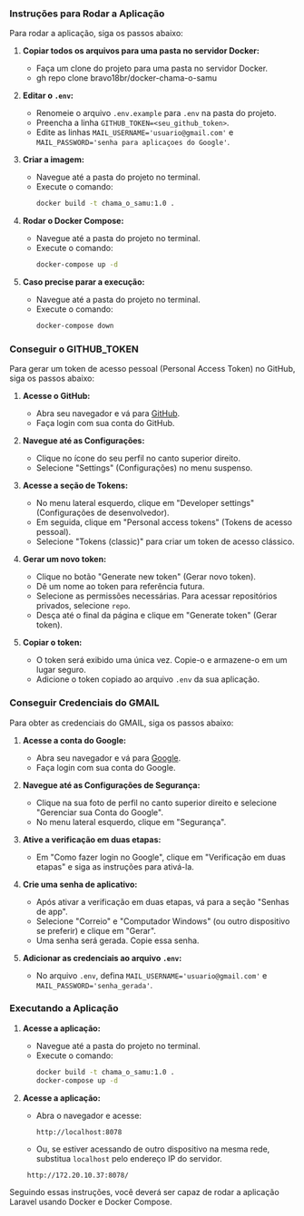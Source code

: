 ### Instruções para Rodar a Aplicação

Para rodar a aplicação, siga os passos abaixo:

1. **Copiar todos os arquivos para uma pasta no servidor Docker:**
   - Faça um clone do projeto para uma pasta no servidor Docker.
   - gh repo clone bravo18br/docker-chama-o-samu

2. **Editar o `.env`:**
   - Renomeie o arquivo `.env.example` para `.env` na pasta do projeto.
   - Preencha a linha `GITHUB_TOKEN=<seu_github_token>`.
   - Edite as linhas `MAIL_USERNAME='usuario@gmail.com'` e `MAIL_PASSWORD='senha para aplicaçoes do Google'`.

3. **Criar a imagem:**
   - Navegue até a pasta do projeto no terminal.
   - Execute o comando:
     ```sh
     docker build -t chama_o_samu:1.0 .
     ```

4. **Rodar o Docker Compose:**
   - Navegue até a pasta do projeto no terminal.
   - Execute o comando:
     ```sh
     docker-compose up -d
     ```

5. **Caso precise parar a execução:**
   - Navegue até a pasta do projeto no terminal.
   - Execute o comando:
     ```sh
     docker-compose down
     ```

### Conseguir o GITHUB_TOKEN

Para gerar um token de acesso pessoal (Personal Access Token) no GitHub, siga os passos abaixo:

1. **Acesse o GitHub:**
   - Abra seu navegador e vá para [GitHub](https://github.com).
   - Faça login com sua conta do GitHub.

2. **Navegue até as Configurações:**
   - Clique no ícone do seu perfil no canto superior direito.
   - Selecione "Settings" (Configurações) no menu suspenso.

3. **Acesse a seção de Tokens:**
   - No menu lateral esquerdo, clique em "Developer settings" (Configurações de desenvolvedor).
   - Em seguida, clique em "Personal access tokens" (Tokens de acesso pessoal).
   - Selecione "Tokens (classic)" para criar um token de acesso clássico.

4. **Gerar um novo token:**
   - Clique no botão "Generate new token" (Gerar novo token).
   - Dê um nome ao token para referência futura.
   - Selecione as permissões necessárias. Para acessar repositórios privados, selecione `repo`.
   - Desça até o final da página e clique em "Generate token" (Gerar token).

5. **Copiar o token:**
   - O token será exibido uma única vez. Copie-o e armazene-o em um lugar seguro.
   - Adicione o token copiado ao arquivo `.env` da sua aplicação.

### Conseguir Credenciais do GMAIL

Para obter as credenciais do GMAIL, siga os passos abaixo:

1. **Acesse a conta do Google:**
   - Abra seu navegador e vá para [Google](https://accounts.google.com).
   - Faça login com sua conta do Google.

2. **Navegue até as Configurações de Segurança:**
   - Clique na sua foto de perfil no canto superior direito e selecione "Gerenciar sua Conta do Google".
   - No menu lateral esquerdo, clique em "Segurança".

3. **Ative a verificação em duas etapas:**
   - Em "Como fazer login no Google", clique em "Verificação em duas etapas" e siga as instruções para ativá-la.

4. **Crie uma senha de aplicativo:**
   - Após ativar a verificação em duas etapas, vá para a seção "Senhas de app".
   - Selecione "Correio" e "Computador Windows" (ou outro dispositivo se preferir) e clique em "Gerar".
   - Uma senha será gerada. Copie essa senha.

5. **Adicionar as credenciais ao arquivo `.env`:**
   - No arquivo `.env`, defina `MAIL_USERNAME='usuario@gmail.com'` e `MAIL_PASSWORD='senha_gerada'`.

### Executando a Aplicação

1. **Acesse a aplicação:**
   - Navegue até a pasta do projeto no terminal.
   - Execute o comando:
     ```sh
     docker build -t chama_o_samu:1.0 .
     docker-compose up -d
     ```

2. **Acesse a aplicação:**
   - Abra o navegador e acesse:
     ```plaintext
     http://localhost:8078
     ```
   - Ou, se estiver acessando de outro dispositivo na mesma rede, substitua `localhost` pelo endereço IP do servidor.
    ```plaintext
     http://172.20.10.37:8078/
     ```

Seguindo essas instruções, você deverá ser capaz de rodar a aplicação Laravel usando Docker e Docker Compose.